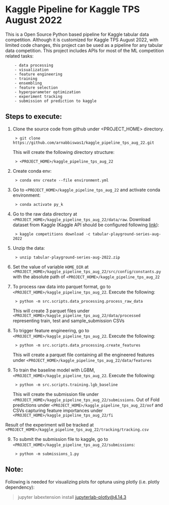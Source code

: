 # Kaggle Pipeline for **Kaggle TPS August 2022**

This is a Open Source Python based pipeline for Kaggle tabular data competition. Although it is customized for Kaggle TPS August 2022, with limited code changes, this project can be used as a pipeline for any tabular data competition. This project includes APIs for most of the ML competition related tasks:

		- data processing
		- visualization
		- feature engineering
		- training
		- ensembling
		- feature selection
		- hyperparameter optimization
		- experiment tracking
		- submission of prediction to kaggle

## Steps to execute:

1. Clone the source code from github under <PROJECT_HOME> directory.

        > git clone https://github.com/arnabbiswas1/kaggle_pipeline_tps_aug_22.git

    This will create the following directory structure:
    
        > <PROJECT_HOME>/kaggle_pipeline_tps_aug_22

2. Create conda env:

        > conda env create --file environment.yml

3. Go to `<PROJECT_HOME>/kaggle_pipeline_tps_aug_22` and activate conda environment:

        > conda activate py_k

3. Go to the raw data directory at `<PROJECT_HOME>/kaggle_pipeline_tps_aug_22/data/raw`. Download dataset from Kaggle (Kaggle API should be configured following [link](https://www.kaggle.com/docs/api#getting-started-installation-&-authentication)):

        > kaggle competitions download -c tabular-playground-series-aug-2022

4. Unzip the data:

        > unzip tabular-playground-series-aug-2022.zip

5. Set the value of variable `HOME_DIR` at `<PROJECT_HOME>/kaggle_pipeline_tps_aug_22/src/config/constants.py` with the absolute path of `<PROJECT_HOME>/kaggle_pipeline_tps_aug_22`

6. To process raw data into parquet format, go to `<PROJECT_HOME>/kaggle_pipeline_tps_aug_22`. Execute the following:

        > python -m src.scripts.data_processing.process_raw_data

    This will create 3 parquet files under `<PROJECT_HOME>/kaggle_pipeline_tps_aug_22/data/processed` representing train, test and sample_submission CSVs

7. To trigger feature engineering, go to `<PROJECT_HOME>/kaggle_pipeline_tps_aug_22`. Execute the following:

        > python -m src.scripts.data_processing.create_features

   This will create a parquet file containing all the engineered features under `<PROJECT_HOME>/kaggle_pipeline_tps_aug_22/data/features`

8. To train the baseline model with LGBM, `<PROJECT_HOME>/kaggle_pipeline_tps_aug_22`. Execute the following:

        > python -m src.scripts.training.lgb_baseline

     This will create the submission file under `<PROJECT_HOME>/kaggle_pipeline_tps_aug_22/submissions`. Out of Fold predictions under `<PROJECT_HOME>/kaggle_pipeline_tps_aug_22/oof` and CSVs capturing feature importances under `<PROJECT_HOME>/kaggle_pipeline_tps_aug_22/fi`

Result of the experiment will be tracked at `<PROJECT_HOME>/kaggle_pipeline_tps_aug_22/tracking/tracking.csv`

9. To submit the submission file to kaggle, go to `<PROJECT_HOME>/kaggle_pipeline_tps_aug_22/submissions`:

        > python -m submissions_1.py

## Note:

Following is needed for visualizing plots for optuna using plotly (i.e. plotly dependency):

> jupyter labextension install jupyterlab-plotly@4.14.3

